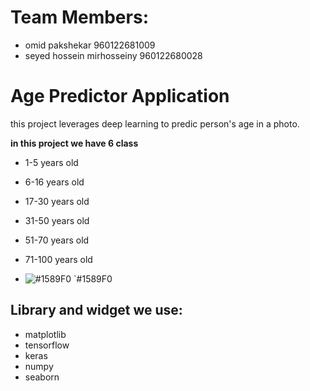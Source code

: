 # Team Members:
- omid pakshekar 960122681009
- seyed hossein mirhosseiny 960122680028
# Age Predictor Application
this project leverages deep learning to predic person's age in a photo.

**in this project we have 6 class**
- 1-5 years old
- 6-16 years old
- 17-30 years old
- 31-50 years old
- 51-70 years old
- 71-100 years old

- ![#1589F0](https://via.placeholder.com/15/1589F0/000000?text=+) `#1589F0 
## Library and widget we use: 
- matplotlib
- tensorflow
- keras
- numpy
- seaborn
